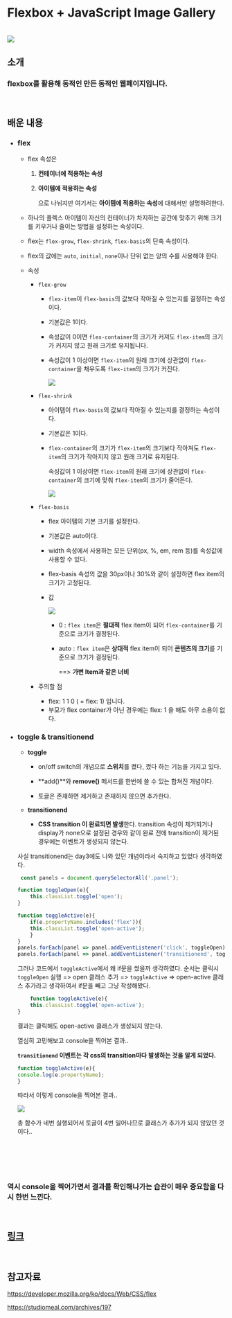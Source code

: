 # Flexbox + JavaScript Image Gallery


<br>

<img src="https://i.postimg.cc/8Cvkc61r/image.png">

## 소개 

### flexbox를 활용해 동적인 만든 동적인 웹페이지입니다.

<br/>

## 배운 내용

- ### **flex**

    - flex 속성은

        1) **컨테이너에 적용하는 속성**
        2) **아이템에 적용하는 속성**

            으로 나뉘지만 여기서는 **아이템에 적용하는 속성**에 대해서만 설명하려한다.

    
    - 하나의 플렉스 아이템이 자신의 컨테이너가 차지하는 공간에 맞추기 위해 크기를 키우거나 줄이는 방법을 설정하는 속성이다.

    - flex는 `flex-grow`, `flex-shrink`, `flex-basis`의 단축 속성이다.

    - flex의 값에는 `auto`, `initial`, `none`이나 단위 없는 양의 수를 사용해야 한다.

    - 속성
        - `flex-grow`

            - `flex-item`이 `flex-basis`의 값보다 작아질 수 있는지를 결정하는 속성이다.
            - 기본값은 1이다.
            - 속성값이 0이면 `flex-container`의 크기가 커져도 `flex-item`의 크기가 커지지 않고 원래 크기로 유지됩니다.

            - 속성값이 1 이상이면 `flex-item`의 원래 크기에 상관없이 `flex-container`을 채우도록 `flex-item`의 크기가 커진다.

                <img src="https://i.postimg.cc/59gTynDv/image.png">

        - `flex-shrink`

            - 아이템이 `flex-basis`의 값보다 작아질 수 있는지를 결정하는 속성이다.
            -  기본값은 1이다.
            - `flex-container`의 크기가 `flex-item`의 크기보다 작아져도 `flex-item`의 크기가 작아지지 않고 원래 크기로 유지된다.

                속성값이 1 이상이면 `flex-item`의 원래 크기에 상관없이 `flex-container`의 크기에 맞춰 `flex-item`의 크기가 줄어든다.
                
                <img src="https://i.postimg.cc/VLSxhXHC/image.png">

        - `flex-basis`

            - flex 아이템의 기본 크기를 설정한다.
            - 기본값은 auto이다.
            - width 속성에서 사용하는 모든 단위(px, %, em, rem 등)를 속성값에 사용할 수 있다.
                 
            - flex-basis 속성의 값을 30px이나 30%와 같이 설정하면 flex item의 크기가 고정된다.

            - 값

                <img src="https://blog.kakaocdn.net/dn/coSzKa/btrbpPVScLV/cPpCJ7omR042ZMhSxqB4MK/img.png">

                - 0 :  `flex item`은 **절대적** flex item이 되어 `flex-container`를 기준으로 크기가 결정된다.
                - auto :  `flex item`은 **상대적** flex item이 되어 **콘텐츠의 크기**를 기준으로 크기가 결정된다.

                    ==>    **가변 Item과 같은 너비**

        - 주의할 점

            - flex: 1 1 0 ( = flex: 1) 입니다.
            - 부모가 flex container가 아닌 경우에는 flex: 1 을 해도 아무 소용이 없다.

- ### **toggle & transitionend**

    - **toggle**

        - on/off switch의 개념으로 **스위치**를 켰다, 껐다 하는 기능을 가지고 있다.

    
        - **add()**와 **remove()** 메서드를 한번에 쓸 수 있는 합쳐진 개념이다.

        - 토글은 존재하면 제거하고 존재하지 않으면 추가한다.

    -  **transitionend**

        - **CSS transition 이 완료되면 발생**한다. transition 속성이 제거되거나 display가 none으로 설정된 경우와 같이 완료 전에 transition이 제거된 경우에는 이벤트가 생성되지 않는다.



    사실 transitionend는 day3에도 나와 있던 개념이라서 숙지하고 있었다 생각하였다.

    ```js
     const panels = document.querySelectorAll('.panel');

    function toggleOpen(e){
        this.classList.toggle('open');
    }

    function toggleActive(e){
        if(e.propertyName.includes('flex')){
        this.classList.toggle('open-active');    
        }
    }
    panels.forEach(panel => panel.addEventListener('click', toggleOpen));
    panels.forEach(panel => panel.addEventListener('transitionend', toggleActive));
  ```

    그러나 코드에서 `toggleActive`에서 왜 if문을 썼을까 생각하였다. 순서는 클릭시 `toggleOpen` 실행 => open 클래스 추가 => `toggleActive` => open-active 클래스 추가라고 생각하여서 if문을 빼고 그냥 작성해봤다.

    ```js
        function toggleActive(e){
        this.classList.toggle('open-active');    
    }
    ```

    결과는 클릭해도 open-active 클래스가 생성되지 않는다.

    열심히 고민해보고 console을 찍어본 결과..

    **`transitionend` 이벤트는 각 css의 transition마다 발생하는 것을 알게 되었다.**

    ```js
    function toggleActive(e){
    console.log(e.propertyName);
    }
    ```
    
    따라서 이렇게 console을 찍어본 결과..

    <img src="https://i.postimg.cc/s2xcwCc9/image.png">

    총 함수가 네번 실행되어서 토글이 4번 일어나므로 클래스가 추가가 되지 않았던 것이다..

<br/>
<br/>
<br/>
<br/>

### 역시 console을 찍어가면서 결과를 확인해나가는 습관이 매우 중요함을 다시 한번 느낀다. 
    

<br>



## [링크](https://rainbow-chimera-069383.netlify.app)

<br/>

## 참고자료

https://developer.mozilla.org/ko/docs/Web/CSS/flex

https://studiomeal.com/archives/197